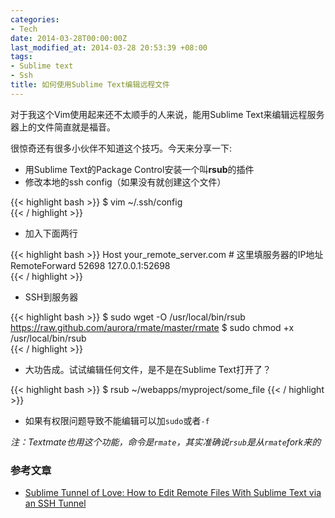 ```yaml
---
categories:
- Tech
date: 2014-03-28T00:00:00Z
last_modified_at: 2014-03-28 20:53:39 +08:00
tags:
- Sublime text
- Ssh
title: 如何使用Sublime Text编辑远程文件
---
```


对于我这个Vim使用起来还不太顺手的人来说，能用Sublime Text来编辑远程服务器上的文件简直就是福音。

很惊奇还有很多小伙伴不知道这个技巧。今天来分享一下:

* 用Sublime Text的Package Control安装一个叫**rsub**的插件
* 修改本地的ssh config（如果没有就创建这个文件）

{{< highlight bash >}}
$ vim ~/.ssh/config 	
{{< / highlight >}}
* 加入下面两行 

{{< highlight bash >}}
Host your_remote_server.com     # 这里填服务器的IP地址
    RemoteForward 52698 127.0.0.1:52698  
{{< / highlight >}}
	
* SSH到服务器

{{< highlight bash >}}
$ sudo wget -O /usr/local/bin/rsub https://raw.github.com/aurora/rmate/master/rmate
$ sudo chmod +x /usr/local/bin/rsub  
{{< / highlight >}}
	
* 大功告成。试试编辑任何文件，是不是在Sublime Text打开了？

{{< highlight bash >}}
$ rsub ~/webapps/myproject/some_file
{{< / highlight >}}

* 如果有权限问题导致不能编辑可以加`sudo`或者`-f`


*注：Textmate也用这个功能，命令是`rmate`，其实准确说`rsub`是从`rmate`fork来的*



### 参考文章

* [Sublime Tunnel of Love: How to Edit Remote Files With Sublime Text via an SSH Tunnel](http://log.liminastudio.com/writing/tutorials/sublime-tunnel-of-love-how-to-edit-remote-files-with-sublime-text-via-an-ssh-tunnel)